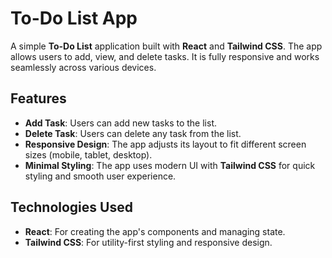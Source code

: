 # To-Do List App

A simple **To-Do List** application built with **React** and **Tailwind CSS**. The app allows users to add, view, and delete tasks. It is fully responsive and works seamlessly across various devices.

## Features

- **Add Task**: Users can add new tasks to the list.
- **Delete Task**: Users can delete any task from the list.
- **Responsive Design**: The app adjusts its layout to fit different screen sizes (mobile, tablet, desktop).
- **Minimal Styling**: The app uses modern UI with **Tailwind CSS** for quick styling and smooth user experience.

## Technologies Used

- **React**: For creating the app's components and managing state.
- **Tailwind CSS**: For utility-first styling and responsive design.
